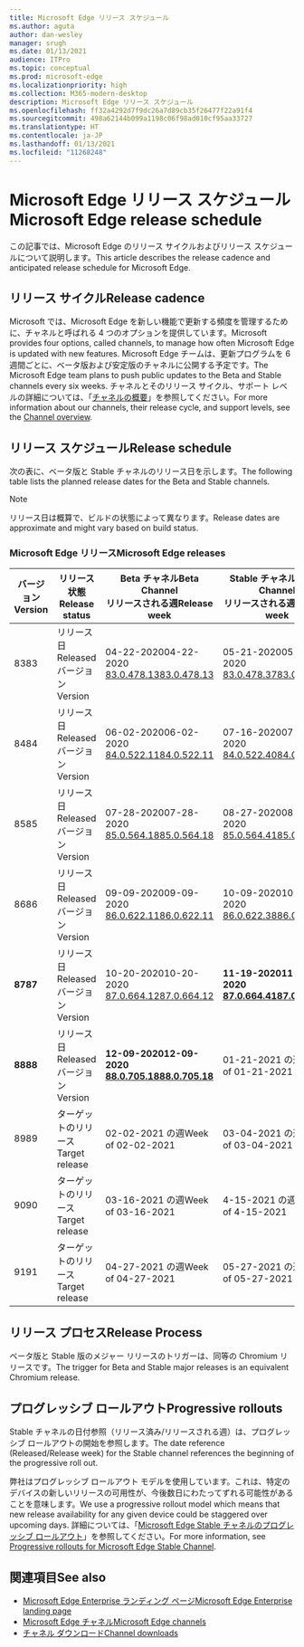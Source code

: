 ```yaml
---
title: Microsoft Edge リリース スケジュール
ms.author: aguta
author: dan-wesley
manager: srugh
ms.date: 01/13/2021
audience: ITPro
ms.topic: conceptual
ms.prod: microsoft-edge
ms.localizationpriority: high
ms.collection: M365-modern-desktop
description: Microsoft Edge リリース スケジュール
ms.openlocfilehash: ff32a4292d7f9dc26a7d89cb35f26477f22a91f4
ms.sourcegitcommit: 498a62144b099a1198c06f98ad010cf95aa33727
ms.translationtype: HT
ms.contentlocale: ja-JP
ms.lasthandoff: 01/13/2021
ms.locfileid: "11268248"
---
```

# <span data-ttu-id="37ecf-103">Microsoft Edge リリース スケジュール</span><span class="sxs-lookup"><span data-stu-id="37ecf-103">Microsoft Edge release schedule</span></span>

<span data-ttu-id="37ecf-104">この記事では、Microsoft Edge のリリース サイクルおよびリリース スケジュールについて説明します。</span><span class="sxs-lookup"><span data-stu-id="37ecf-104">This article describes the release cadence and anticipated release schedule for Microsoft Edge.</span></span>

## <span data-ttu-id="37ecf-105">リリース サイクル</span><span class="sxs-lookup"><span data-stu-id="37ecf-105">Release cadence</span></span>

<span data-ttu-id="37ecf-106">Microsoft では、Microsoft Edge を新しい機能で更新する頻度を管理するために、チャネルと呼ばれる 4 つのオプションを提供しています。</span><span class="sxs-lookup"><span data-stu-id="37ecf-106">Microsoft provides four options, called channels, to manage how often Microsoft Edge is updated with new features.</span></span> <span data-ttu-id="37ecf-107">Microsoft Edge チームは、更新プログラムを 6 週間ごとに、ベータ版および安定版のチャネルに公開する予定です。</span><span class="sxs-lookup"><span data-stu-id="37ecf-107">The Microsoft Edge team plans to push public updates to the Beta and Stable channels every six weeks.</span></span> <span data-ttu-id="37ecf-108">チャネルとそのリリース サイクル、サポート レベルの詳細については、「[チャネルの概要](https://docs.microsoft.com/DeployEdge/microsoft-edge-channels#channel-overview)」を参照してください。</span><span class="sxs-lookup"><span data-stu-id="37ecf-108">For more information about our channels, their release cycle, and support levels, see the [Channel overview](https://docs.microsoft.com/DeployEdge/microsoft-edge-channels#channel-overview).</span></span>

## <span data-ttu-id="37ecf-109">リリース スケジュール</span><span class="sxs-lookup"><span data-stu-id="37ecf-109">Release schedule</span></span>

<span data-ttu-id="37ecf-110">次の表に、ベータ版と Stable チャネルのリリース日を示します。</span><span class="sxs-lookup"><span data-stu-id="37ecf-110">The following table lists the planned release dates for the Beta and Stable channels.</span></span>

> [!NOTE]
> <span data-ttu-id="37ecf-111">リリース日は概算で、ビルドの状態によって異なります。</span><span class="sxs-lookup"><span data-stu-id="37ecf-111">Release dates are approximate and might vary based on build status.</span></span>

### <span data-ttu-id="37ecf-112">Microsoft Edge リリース</span><span class="sxs-lookup"><span data-stu-id="37ecf-112">Microsoft Edge releases</span></span>

| <span data-ttu-id="37ecf-113">バージョン</span><span class="sxs-lookup"><span data-stu-id="37ecf-113">Version</span></span> | <span data-ttu-id="37ecf-114">リリース状態</span><span class="sxs-lookup"><span data-stu-id="37ecf-114">Release status</span></span> | <span data-ttu-id="37ecf-115">Beta チャネル</span><span class="sxs-lookup"><span data-stu-id="37ecf-115">Beta Channel</span></span><br><span data-ttu-id="37ecf-116">リリースされる週</span><span class="sxs-lookup"><span data-stu-id="37ecf-116">Release week</span></span> | <span data-ttu-id="37ecf-117">Stable チャネル</span><span class="sxs-lookup"><span data-stu-id="37ecf-117">Stable Channel</span></span><br><span data-ttu-id="37ecf-118">リリースされる週</span><span class="sxs-lookup"><span data-stu-id="37ecf-118">Release week</span></span> |
|---------|-----|------|--------|
| <span data-ttu-id="37ecf-119">83</span><span class="sxs-lookup"><span data-stu-id="37ecf-119">83</span></span> | <span data-ttu-id="37ecf-120">リリース日</span><span class="sxs-lookup"><span data-stu-id="37ecf-120">Released</span></span><br><span data-ttu-id="37ecf-121">バージョン</span><span class="sxs-lookup"><span data-stu-id="37ecf-121">Version</span></span> | <span data-ttu-id="37ecf-122">04-22-2020</span><span class="sxs-lookup"><span data-stu-id="37ecf-122">04-22-2020</span></span><br>[<span data-ttu-id="37ecf-123">83.0.478.13</span><span class="sxs-lookup"><span data-stu-id="37ecf-123">83.0.478.13</span></span>](https://docs.microsoft.com/DeployEdge/microsoft-edge-relnote-archive-beta-channel#version-83047813-april-22) | <span data-ttu-id="37ecf-124">05-21-2020</span><span class="sxs-lookup"><span data-stu-id="37ecf-124">05-21-2020</span></span><br> [<span data-ttu-id="37ecf-125">83.0.478.37</span><span class="sxs-lookup"><span data-stu-id="37ecf-125">83.0.478.37</span></span>](https://docs.microsoft.com/DeployEdge/microsoft-edge-relnote-archive-stable-channel#version-83047837-may-21) |
| <span data-ttu-id="37ecf-126">84</span><span class="sxs-lookup"><span data-stu-id="37ecf-126">84</span></span> | <span data-ttu-id="37ecf-127">リリース日</span><span class="sxs-lookup"><span data-stu-id="37ecf-127">Released</span></span><br><span data-ttu-id="37ecf-128">バージョン</span><span class="sxs-lookup"><span data-stu-id="37ecf-128">Version</span></span> | <span data-ttu-id="37ecf-129">06-02-2020</span><span class="sxs-lookup"><span data-stu-id="37ecf-129">06-02-2020</span></span><br>[<span data-ttu-id="37ecf-130">84.0.522.11</span><span class="sxs-lookup"><span data-stu-id="37ecf-130">84.0.522.11</span></span>](https://docs.microsoft.com/DeployEdge/microsoft-edge-relnote-archive-beta-channel#version-84052211-june-2) | <span data-ttu-id="37ecf-131">07-16-2020</span><span class="sxs-lookup"><span data-stu-id="37ecf-131">07-16-2020</span></span><br> [<span data-ttu-id="37ecf-132">84.0.522.40</span><span class="sxs-lookup"><span data-stu-id="37ecf-132">84.0.522.40</span></span>](https://docs.microsoft.com/DeployEdge/microsoft-edge-relnote-archive-stable-channel#version-84052240-july-16) |
| <span data-ttu-id="37ecf-133">85</span><span class="sxs-lookup"><span data-stu-id="37ecf-133">85</span></span> | <span data-ttu-id="37ecf-134">リリース日</span><span class="sxs-lookup"><span data-stu-id="37ecf-134">Released</span></span><br><span data-ttu-id="37ecf-135">バージョン</span><span class="sxs-lookup"><span data-stu-id="37ecf-135">Version</span></span> | <span data-ttu-id="37ecf-136">07-28-2020</span><span class="sxs-lookup"><span data-stu-id="37ecf-136">07-28-2020</span></span><br>[<span data-ttu-id="37ecf-137">85.0.564.18</span><span class="sxs-lookup"><span data-stu-id="37ecf-137">85.0.564.18</span></span>](https://docs.microsoft.com/DeployEdge/microsoft-edge-relnote-archive-beta-channel#version-85056418-july-28)  | <span data-ttu-id="37ecf-138">08-27-2020</span><span class="sxs-lookup"><span data-stu-id="37ecf-138">08-27-2020</span></span><br>[<span data-ttu-id="37ecf-139">85.0.564.41</span><span class="sxs-lookup"><span data-stu-id="37ecf-139">85.0.564.41</span></span>](https://docs.microsoft.com/DeployEdge/microsoft-edge-relnote-stable-channel#version-85056441-august-27) |
| <span data-ttu-id="37ecf-140">86</span><span class="sxs-lookup"><span data-stu-id="37ecf-140">86</span></span> | <span data-ttu-id="37ecf-141">リリース日</span><span class="sxs-lookup"><span data-stu-id="37ecf-141">Released</span></span><br><span data-ttu-id="37ecf-142">バージョン</span><span class="sxs-lookup"><span data-stu-id="37ecf-142">Version</span></span> | <span data-ttu-id="37ecf-143">09-09-2020</span><span class="sxs-lookup"><span data-stu-id="37ecf-143">09-09-2020</span></span><br>[<span data-ttu-id="37ecf-144">86.0.622.11</span><span class="sxs-lookup"><span data-stu-id="37ecf-144">86.0.622.11</span></span>](https://docs.microsoft.com/DeployEdge/microsoft-edge-relnote-beta-channel#version-86062211-september-9) | <span data-ttu-id="37ecf-145">10-09-2020</span><span class="sxs-lookup"><span data-stu-id="37ecf-145">10-09-2020</span></span><br>[<span data-ttu-id="37ecf-146">86.0.622.38</span><span class="sxs-lookup"><span data-stu-id="37ecf-146">86.0.622.38</span></span>](https://docs.microsoft.com/deployedge/microsoft-edge-relnote-stable-channel#version-86062238-october-9) |
| **<span data-ttu-id="37ecf-147">87</span><span class="sxs-lookup"><span data-stu-id="37ecf-147">87</span></span>** | <span data-ttu-id="37ecf-148">リリース日</span><span class="sxs-lookup"><span data-stu-id="37ecf-148">Released</span></span><br><span data-ttu-id="37ecf-149">バージョン</span><span class="sxs-lookup"><span data-stu-id="37ecf-149">Version</span></span> | <span data-ttu-id="37ecf-150">10-20-2020</span><span class="sxs-lookup"><span data-stu-id="37ecf-150">10-20-2020</span></span><br>[<span data-ttu-id="37ecf-151">87.0.664.12</span><span class="sxs-lookup"><span data-stu-id="37ecf-151">87.0.664.12</span></span>](https://docs.microsoft.com/deployedge/microsoft-edge-relnote-beta-channel#version-87066412--october-20) | **<span data-ttu-id="37ecf-152">11-19-2020</span><span class="sxs-lookup"><span data-stu-id="37ecf-152">11-19-2020</span></span>**<br>**[<span data-ttu-id="37ecf-153">87.0.664.41</span><span class="sxs-lookup"><span data-stu-id="37ecf-153">87.0.664.41</span></span>](https://docs.microsoft.com/deployedge/microsoft-edge-relnote-stable-channel#version-87066441-november-19)** |
| **<span data-ttu-id="37ecf-154">88</span><span class="sxs-lookup"><span data-stu-id="37ecf-154">88</span></span>** | <span data-ttu-id="37ecf-155">リリース日</span><span class="sxs-lookup"><span data-stu-id="37ecf-155">Released</span></span><br><span data-ttu-id="37ecf-156">バージョン</span><span class="sxs-lookup"><span data-stu-id="37ecf-156">Version</span></span> | **<span data-ttu-id="37ecf-157">12-09-2020</span><span class="sxs-lookup"><span data-stu-id="37ecf-157">12-09-2020</span></span>**<br>**[<span data-ttu-id="37ecf-158">88.0.705.18</span><span class="sxs-lookup"><span data-stu-id="37ecf-158">88.0.705.18</span></span>](https://docs.microsoft.com/deployedge/microsoft-edge-relnote-beta-channel#version-88070518-december-9)** | <span data-ttu-id="37ecf-159">01-21-2021 の週</span><span class="sxs-lookup"><span data-stu-id="37ecf-159">Week of 01-21-2021</span></span> |
| <span data-ttu-id="37ecf-160">89</span><span class="sxs-lookup"><span data-stu-id="37ecf-160">89</span></span> | <span data-ttu-id="37ecf-161">ターゲットのリリース</span><span class="sxs-lookup"><span data-stu-id="37ecf-161">Target release</span></span> | <span data-ttu-id="37ecf-162">02-02-2021 の週</span><span class="sxs-lookup"><span data-stu-id="37ecf-162">Week of 02-02-2021</span></span> | <span data-ttu-id="37ecf-163">03-04-2021 の週</span><span class="sxs-lookup"><span data-stu-id="37ecf-163">Week of 03-04-2021</span></span> |
| <span data-ttu-id="37ecf-164">90</span><span class="sxs-lookup"><span data-stu-id="37ecf-164">90</span></span> | <span data-ttu-id="37ecf-165">ターゲットのリリース</span><span class="sxs-lookup"><span data-stu-id="37ecf-165">Target release</span></span> | <span data-ttu-id="37ecf-166">03-16-2021 の週</span><span class="sxs-lookup"><span data-stu-id="37ecf-166">Week of 03-16-2021</span></span> | <span data-ttu-id="37ecf-167">4-15-2021 の週</span><span class="sxs-lookup"><span data-stu-id="37ecf-167">Week of 4-15-2021</span></span> |
| <span data-ttu-id="37ecf-168">91</span><span class="sxs-lookup"><span data-stu-id="37ecf-168">91</span></span> | <span data-ttu-id="37ecf-169">ターゲットのリリース</span><span class="sxs-lookup"><span data-stu-id="37ecf-169">Target release</span></span> | <span data-ttu-id="37ecf-170">04-27-2021 の週</span><span class="sxs-lookup"><span data-stu-id="37ecf-170">Week of 04-27-2021</span></span> | <span data-ttu-id="37ecf-171">05-27-2021 の週</span><span class="sxs-lookup"><span data-stu-id="37ecf-171">Week of 05-27-2021</span></span> |

## <span data-ttu-id="37ecf-172">リリース プロセス</span><span class="sxs-lookup"><span data-stu-id="37ecf-172">Release Process</span></span>

<span data-ttu-id="37ecf-173">ベータ版と Stable 版のメジャー リリースのトリガーは、同等の Chromium リリースです。</span><span class="sxs-lookup"><span data-stu-id="37ecf-173">The trigger for Beta and Stable major releases is an equivalent Chromium release.</span></span>

## <span data-ttu-id="37ecf-174">プログレッシブ ロールアウト</span><span class="sxs-lookup"><span data-stu-id="37ecf-174">Progressive rollouts</span></span>

<span data-ttu-id="37ecf-175">Stable チャネルの日付参照（リリース済み/リリースされる週）は、プログレッシブ ロールアウトの開始を参照します。</span><span class="sxs-lookup"><span data-stu-id="37ecf-175">The date reference (Released/Release week) for the Stable channel references the beginning of the progressive roll out.</span></span>

<span data-ttu-id="37ecf-176">弊社はプログレッシブ ロールアウト モデルを使用しています。これは、特定のデバイスの新しいリリースの可用性が、今後数日にわたってずれる可能性があることを意味します。</span><span class="sxs-lookup"><span data-stu-id="37ecf-176">We use a progressive rollout model which means that new release availability for any given device could be staggered over upcoming days.</span></span> <span data-ttu-id="37ecf-177">詳細については、「[Microsoft Edge Stable チャネルのプログレッシブ ロールアウト](microsoft-edge-update-progressive-rollout.md)」を参照してください。</span><span class="sxs-lookup"><span data-stu-id="37ecf-177">For more information, see [Progressive rollouts for Microsoft Edge Stable Channel](microsoft-edge-update-progressive-rollout.md).</span></span>

## <span data-ttu-id="37ecf-178">関連項目</span><span class="sxs-lookup"><span data-stu-id="37ecf-178">See also</span></span>

- [<span data-ttu-id="37ecf-179">Microsoft Edge Enterprise ランディング ページ</span><span class="sxs-lookup"><span data-stu-id="37ecf-179">Microsoft Edge Enterprise landing page</span></span>](https://aka.ms/EdgeEnterprise)
- [<span data-ttu-id="37ecf-180">Microsoft Edge チャネル</span><span class="sxs-lookup"><span data-stu-id="37ecf-180">Microsoft Edge channels</span></span>](microsoft-edge-channels.md)
- [<span data-ttu-id="37ecf-181">チャネル ダウンロード</span><span class="sxs-lookup"><span data-stu-id="37ecf-181">Channel downloads</span></span>](https://www.microsoft.com/edge/business/download)